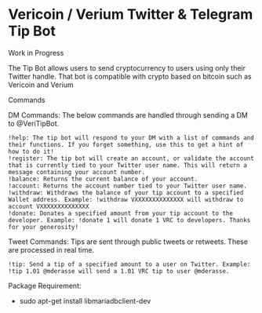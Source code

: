 # Vericoin /  Verium Twitter & Telegram Tip Bot

Work in Progress

The Tip Bot allows users to send cryptocurrency to users using only their Twitter handle.
That bot is compatible with crypto based on bitcoin such as Vericoin and Verium

Commands

DM Commands: The below commands are handled through sending a DM to @VeriTipBot.

    !help: The tip bot will respond to your DM with a list of commands and their functions. If you forget something, use this to get a hint of how to do it!
    !register: The tip bot will create an account, or validate the account that is currently tied to your Twitter user name. This will return a message containing your account number.
    !balance: Returns the current balance of your account.
    !account: Returns the account number tied to your Twitter user name.
    !withdraw: Withdraws the balance of your tip account to a specified Wallet address. Example: !withdraw VXXXXXXXXXXXXXX will withdraw to account VXXXXXXXXXXXXXX
    !donate: Donates a specified amount from your tip account to the developer. Example: !donate 1 will donate 1 VRC to developers. Thanks for your generosity!


Tweet Commands: Tips are sent through public tweets or retweets. These are processed in real time.

    !tip: Send a tip of a specified amount to a user on Twitter. Example: !tip 1.01 @mderasse will send a 1.01 VRC tip to user @mderasse.


Package Requirement:
- sudo apt-get install libmariadbclient-dev